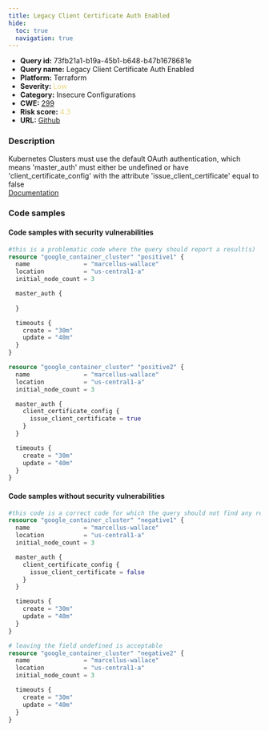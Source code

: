```yaml
---
title: Legacy Client Certificate Auth Enabled
hide:
  toc: true
  navigation: true
---
```


<style>
  .highlight .hll {
    background-color: #ff171742;
  }
  .md-content {
    max-width: 1100px;
    margin: 0 auto;
  }
</style>

-   **Query id:** 73fb21a1-b19a-45b1-b648-b47b1678681e
-   **Query name:** Legacy Client Certificate Auth Enabled
-   **Platform:** Terraform
-   **Severity:** <span style="color:#edd57e">Low</span>
-   **Category:** Insecure Configurations
-   **CWE:** <a href="https://cwe.mitre.org/data/definitions/299.html" onclick="newWindowOpenerSafe(event, 'https://cwe.mitre.org/data/definitions/299.html')">299</a>
-   **Risk score:** <span style="color:#edd57e">4.3</span>
-   **URL:** [Github](https://github.com/Checkmarx/kics/tree/master/assets/queries/terraform/gcp/legacy_client_certificate_auth_enabled)

### Description
Kubernetes Clusters must use the default OAuth authentication, which means 'master_auth' must either be undefined or have 'client_certificate_config' with the attribute 'issue_client_certificate' equal to false<br>
[Documentation](https://registry.terraform.io/providers/hashicorp/google/latest/docs/resources/container_cluster)

### Code samples
#### Code samples with security vulnerabilities
```tf title="Positive test num. 1 - tf file" hl_lines="24 7"
#this is a problematic code where the query should report a result(s)
resource "google_container_cluster" "positive1" {
  name               = "marcellus-wallace"
  location           = "us-central1-a"
  initial_node_count = 3

  master_auth {
    
  }

  timeouts {
    create = "30m"
    update = "40m"
  }
}

resource "google_container_cluster" "positive2" {
  name               = "marcellus-wallace"
  location           = "us-central1-a"
  initial_node_count = 3

  master_auth {
    client_certificate_config {
      issue_client_certificate = true
    }
  }

  timeouts {
    create = "30m"
    update = "40m"
  }
}
```


#### Code samples without security vulnerabilities
```tf title="Negative test num. 1 - tf file"
#this code is a correct code for which the query should not find any result
resource "google_container_cluster" "negative1" {
  name               = "marcellus-wallace"
  location           = "us-central1-a"
  initial_node_count = 3

  master_auth {
    client_certificate_config {
      issue_client_certificate = false
    }
  }

  timeouts {
    create = "30m"
    update = "40m"
  }
}

# leaving the field undefined is acceptable
resource "google_container_cluster" "negative2" {
  name               = "marcellus-wallace"
  location           = "us-central1-a"
  initial_node_count = 3

  timeouts {
    create = "30m"
    update = "40m"
  }
}

```

